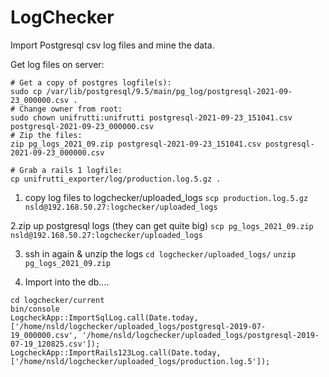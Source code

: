 # LogChecker

Import Postgresql csv log files and mine the data.

Get log files on server:
```
# Get a copy of postgres logfile(s):
sudo cp /var/lib/postgresql/9.5/main/pg_log/postgresql-2021-09-23_000000.csv .
# Change owner from root:
sudo chown unifrutti:unifrutti postgresql-2021-09-23_151041.csv postgresql-2021-09-23_000000.csv
# Zip the files:
zip pg_logs_2021_09.zip postgresql-2021-09-23_151041.csv postgresql-2021-09-23_000000.csv

# Grab a rails 1 logfile:
cp unifrutti_exporter/log/production.log.5.gz .
```

1. copy log files to logchecker/uploaded_logs
`scp production.log.5.gz nsld@192.168.50.27:logchecker/uploaded_logs`

2.zip up postgresql logs (they can get quite big)
`scp pg_logs_2021_09.zip  nsld@192.168.50.27:logchecker/uploaded_logs`

3. ssh in again & unzip the logs
`cd logchecker/uploaded_logs/`
`unzip pg_logs_2021_09.zip`

4. Import into the db....
```
cd logchecker/current
bin/console
LogcheckApp::ImportSqlLog.call(Date.today, ['/home/nsld/logchecker/uploaded_logs/postgresql-2019-07-19_000000.csv', '/home/nsld/logchecker/uploaded_logs/postgresql-2019-07-19_120825.csv']);
LogcheckApp::ImportRails123Log.call(Date.today, ['/home/nsld/logchecker/uploaded_logs/production.log.5']);
```


